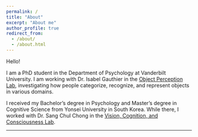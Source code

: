 ```yaml
---
permalink: /
title: "About"
excerpt: "About me"
author_profile: true
redirect_from:
  - /about/
  - /about.html
---
```


Hello!

I am a PhD student in the Department of Psychology at Vanderbilt University. I am working with Dr. Isabel Gauthier in the [Object Perception Lab](http://gauthier.psy.vanderbilt.edu/), investigating how people categorize, recognize, and represent objects in various domains.

I received my Bachelor’s degree in Psychology and Master’s degree in Cognitive Science from Yonsei University in South Korea. While there, I worked with Dr. Sang Chul Chong in the [Vision, Cognition, and Consciousness Lab](https://vcc.yonsei.ac.kr/).



------
